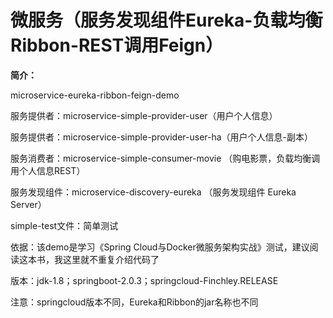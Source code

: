 # 微服务（服务发现组件Eureka-负载均衡Ribbon-REST调用Feign）

**简介：**

microservice-eureka-ribbon-feign-demo

服务提供者：microservice-simple-provider-user（用户个人信息）

服务提供者：microservice-simple-provider-user-ha（用户个人信息-副本）

服务消费者：microservice-simple-consumer-movie （购电影票，负载均衡调用个人信息REST）

服务发现组件：microservice-discovery-eureka （服务发现组件 Eureka Server）


simple-test文件：简单测试


依据：该demo是学习《Spring Cloud与Docker微服务架构实战》测试，建议阅读这本书，我这里就不重复介绍代码了

版本：jdk-1.8；springboot-2.0.3；springcloud-Finchley.RELEASE

注意：springcloud版本不同，Eureka和Ribbon的jar名称也不同
